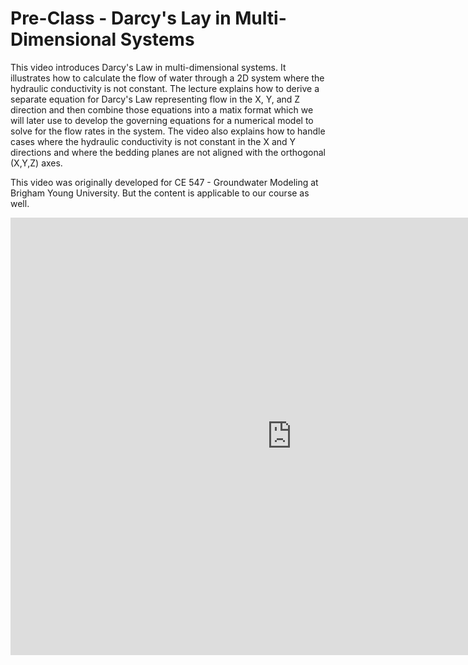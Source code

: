 # Pre-Class - Darcy's Lay in Multi-Dimensional Systems

This video introduces Darcy's Law in multi-dimensional systems. It illustrates how to calculate the flow of water through a 2D system where the hydraulic conductivity is not constant. The lecture explains how to derive a separate equation for Darcy's Law representing flow in the X, Y, and Z direction and then combine those equations into a matix format which we will later use to develop the governing equations for a numerical model to solve for the flow rates in the system. The video also explains how to handle cases where the hydraulic conductivity is not constant in the X and Y directions and where the bedding planes are not aligned with the orthogonal (X,Y,Z) axes.

This video was originally developed for CE 547 - Groundwater Modeling at Brigham Young University. But the content is applicable to our course as well.

<iframe width="900" height="700" src="https://www.youtube.com/embed/LGw9u9PCshU?si=dFCn2xIRogl1Il_m" title="YouTube video player" frameborder="0" allow="accelerometer; autoplay; clipboard-write; encrypted-media; gyroscope; picture-in-picture; web-share" referrerpolicy="strict-origin-when-cross-origin" allowfullscreen></iframe>